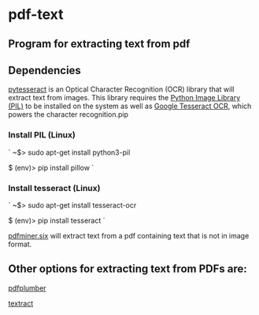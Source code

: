 # pdf-text
## Program for extracting text from pdf


Dependencies
--------
[pytesseract](https://pypi.org/project/pytesseract/) is an Optical Character Recognition (OCR) library that will extract text from images. This library requires the [Python Image Library (PIL)](https://pillow.readthedocs.io/en/stable/) to be installed on the system as well as [Google Tesseract OCR](https://github.com/tesseract-ocr/tesseract), which powers the character recognition.pip

### Install PIL (Linux)
`
~$> sudo apt-get install python3-pil

$ (env)> pip install pillow
`

### Install tesseract (Linux)
`
~$> sudo apt-get install tesseract-ocr

$ (env)> pip install tesseract
`


[pdfminer.six](https://github.com/pdfminer/pdfminer.six) will extract text from a pdf containing text that is not in image format.



Other options for extracting text from PDFs are:
--------

[pdfplumber](https://github.com/jsvine/pdfplumber)

[textract](https://textract.readthedocs.io/en/stable/python_package.html)
